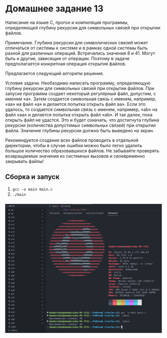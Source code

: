 # Домашнее задание 13
Написание на языке C, прогон и компиляция программы, определяющей глубину рекурсии для символьных связей при открытии файлов.

Примечание. Глубина рекурсии для символических связей может отличаться от системы к системе и в рамках одной системы быть разной для различных операций. Встречались значения 8 и 41. Могут быть и другие, зависящие от операции. Поэтому в задаче предполагается конкретная операция открытия файлов.

Предлагается следующий алгоритм решения.

Условие задачи. Необходимо написать программу, определяющую глубину рекурсии для символьных связей при открытии файлов. При запуске программа создает некоторый регулярный файл, допустим, с именем «а». Затем создается символьная связь с именем, например, «aa» на файл «a» и делается попытка открыть файл аа». Если это удалось, то создается символьная связь с именем, например, «ab» на файл «aa» и делается попытка открыть файл «ab». И так далее, пока открыть файл не удастся. Это и будет означать, что достигнyта глубина рекурсии (количества допустимых символьных связей) при открытии файла. Значение глубины рекурсии должно быть выведено на экран.

Рекомендуется создание всех файлов проводить в отдельной директории, чтобы в случае ошибки можно было легко удалить большое количество образовавшихся файлов. Не забывайте проверять возвращаемые значения из системных вызовов и своевременно закрывать файлы!



## Сборка и запуск

1. `gcc -o main main.c`
2. `./main`


### ![Иллюстрация](https://github.com/obadoraibu/os-sem-hw/blob/main/hw-13/1.png)
